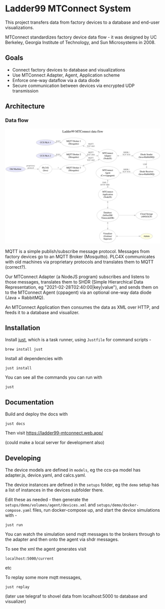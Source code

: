 # Ladder99 MTConnect System

This project transfers data from factory devices to a database and end-user visualizations. 

MTConnect standardizes factory device data flow - it was designed by UC Berkeley, Georgia Institute of Technology, and Sun Microsystems in 2008. 


## Goals

- Connect factory devices to database and visualizations
- Use MTConnect Adapter, Agent, Application scheme
- Enforce one-way dataflow via a data diode
- Secure communication between devices via encrypted UDP transmission


## Architecture

### Data flow

![arch](design/architecture.dot.svg)

MQTT is a simple publish/subscribe message protocol. Messages from factory devices go to an MQTT Broker (Mosquitto). PLC4X communicates with old machines via proprietary protocols and translates them to MQTT (correct?). 

Our MTConnect Adapter (a NodeJS program) subscribes and listens to those messages, translates them to SHDR (Simple Hierarchical Data Representation, eg "2021-02-28T02:40:00|key|value"), and sends them on to the MTConnect Agent (cppagent) via an optional one-way data diode (Java + RabbitMQ). 

An MTConnect Application then consumes the data as XML over HTTP, and feeds it to a database and visualizer. 


## Installation

Install [just](https://github.com/casey/just), which is a task runner, using `Justfile` for command scripts - 

    brew install just

Install all dependencies with

    just install

You can see all the commands you can run with

    just


## Documentation

Build and deploy the docs with

    just docs

Then visit https://ladder99-mtconnect.web.app/

(could make a local server for development also)


## Developing

The device models are defined in `models`, eg the ccs-pa model has adapter.js, device.yaml, and calcs.yaml. 

The device instances are defined in the `setups` folder, eg the `demo` setup has a list of instances in the devices subfolder there. 

Edit these as needed - then generate the `setups/demo/volumes/agent/devices.xml` and `setups/demo/docker-compose.yaml` files, run docker-compose up, and start the device simulations with -

    just run

You can watch the simulation send mqtt messages to the brokers through to the adapter and then onto the agent via shdr messages. 

To see the xml the agent generates visit

    localhost:5000/current

etc

To replay some more mqtt messages,

    just replay

(later use telegraf to shovel data from localhost:5000 to database and visualizer)
